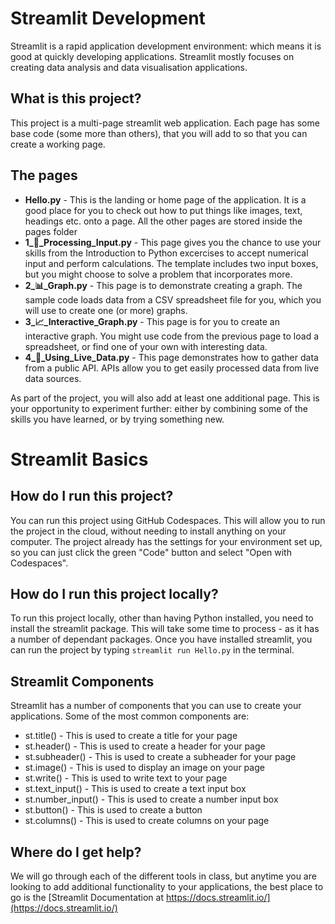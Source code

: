# Streamlit Development
Streamlit is a rapid application development environment: which means it is good at quickly developing applications. Streamlit mostly focuses on creating data analysis and data visualisation
applications. 

## What is this project?
This project is a multi-page streamlit web application. Each page has some base code (some more than others), that you will add to so that you can create a working page. 

## The pages
* **Hello.py** - This is the landing or home page of the application. It is a good place for you to check out how to put things like images, text, headings etc. onto a page. All the other pages are stored inside the pages folder
* **1_🔢_Processing_Input.py** - This page gives you the chance to use your skills from the Introduction to Python excercises to accept numerical input and perform calculations. The template includes two input boxes, but you might choose to solve a problem that incorporates more.
* **2_📊_Graph.py** - This page is to demonstrate creating a graph. The sample code loads data from a CSV spreadsheet file for you, which you will use to create one (or more) graphs.
* **3_📈_Interactive_Graph.py** - This page is for you to create an interactive graph. You might use code from the previous page to load a spreadsheet, or find one of your own with interesting data.
* **4_🛜_Using_Live_Data.py** - This page demonstrates how to gather data from a public API. APIs allow you to get easily processed data from live data sources.

As part of the project, you will also add at least one additional page. This is your opportunity to experiment further: either by combining some of the skills you have learned, or by trying something new.

# Streamlit Basics
## How do I run this project?
You can run this project using GitHub Codespaces. This will allow you to run the project in the cloud, without needing to install anything on your computer. The project already has the settings for your environment set up, so you can just click the green "Code" button and select "Open with Codespaces".

## How do I run this project locally?
To run this project locally, other than having Python installed, you need to install the streamlit package. This will take some time to process - as it has a number of dependant packages. Once you have installed streamlit, you can run the project by typing `streamlit run Hello.py` in the terminal.

## Streamlit Components
Streamlit has a number of components that you can use to create your applications. Some of the most common components are:
* st.title() - This is used to create a title for your page
* st.header() - This is used to create a header for your page
* st.subheader() - This is used to create a subheader for your page
* st.image() - This is used to display an image on your page
* st.write() - This is used to write text to your page
* st.text_input() - This is used to create a text input box
* st.number_input() - This is used to create a number input box
* st.button() - This is used to create a button
* st.columns() - This is used to create columns on your page

## Where do I get help?
We will go through each of the different tools in class, but anytime you are looking to add additional functionality to your applications, the best place to go is the [Streamlit Documentation at https://docs.streamlit.io/](https://docs.streamlit.io/)
